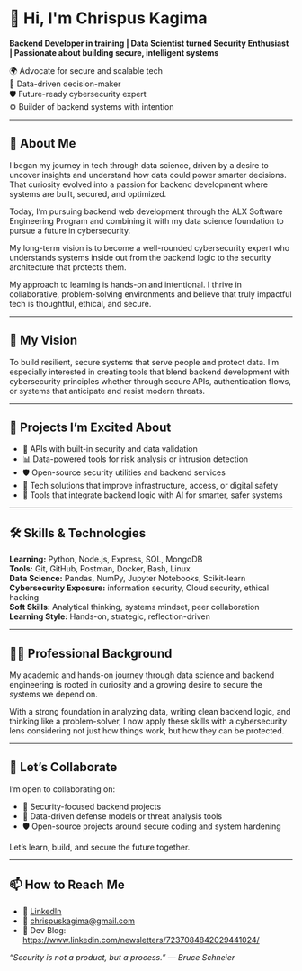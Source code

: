 # 👋 Hi, I'm Chrispus Kagima  
**Backend Developer in training | Data Scientist turned Security Enthusiast | Passionate about building secure, intelligent systems**

🌍 Advocate for secure and scalable tech  
🧠 Data-driven decision-maker  
🛡️ Future-ready cybersecurity expert  
⚙️ Builder of backend systems with intention  

---

## 🧠 About Me

I began my journey in tech through data science, driven by a desire to uncover insights and understand how data could power smarter decisions. That curiosity evolved into a passion for backend development where systems are built, secured, and optimized.  

Today, I’m pursuing backend web development through the ALX Software Engineering Program and combining it with my data science foundation to pursue a future in cybersecurity.

My long-term vision is to become a well-rounded cybersecurity expert who understands systems inside out from the backend logic to the security architecture that protects them.

My approach to learning is hands-on and intentional. I thrive in collaborative, problem-solving environments and believe that truly impactful tech is thoughtful, ethical, and secure.

---

## 🎯 My Vision

To build resilient, secure systems that serve people and protect data. I’m especially interested in creating tools that blend backend development with cybersecurity principles whether through secure APIs, authentication flows, or systems that anticipate and resist modern threats.

---

## 🚀 Projects I’m Excited About

- 🔐 APIs with built-in security and data validation  
- 📊 Data-powered tools for risk analysis or intrusion detection  
- 🛡️ Open-source security utilities and backend services  
- 🏥 Tech solutions that improve infrastructure, access, or digital safety  
- 🤖 Tools that integrate backend logic with AI for smarter, safer systems  

---

## 🛠️ Skills & Technologies

**Learning:** Python, Node.js, Express, SQL, MongoDB  
**Tools:** Git, GitHub, Postman, Docker, Bash, Linux  
**Data Science:** Pandas, NumPy, Jupyter Notebooks, Scikit-learn  
**Cybersecurity Exposure:** information security, Cloud security, ethical hacking  
**Soft Skills:** Analytical thinking, systems mindset, peer collaboration  
**Learning Style:** Hands-on, strategic, reflection-driven  

---

## 🧑‍💼 Professional Background

My academic and hands-on journey through data science and backend engineering is rooted in curiosity and a growing desire to secure the systems we depend on.  

With a strong foundation in analyzing data, writing clean backend logic, and thinking like a problem-solver, I now apply these skills with a cybersecurity lens considering not just how things work, but how they can be protected.

---

## 🤝 Let’s Collaborate

I’m open to collaborating on:

- 🔐 Security-focused backend projects  
- 🧠 Data-driven defense models or threat analysis tools  
- 🛡️ Open-source projects around secure coding and system hardening  

Let’s learn, build, and secure the future together.

---

## 📫 How to Reach Me

- 💼 [LinkedIn](https://www.linkedin.com/in/chrispus-kagima/)  
- 📧 chrispuskagima@gmail.com  
- 📝 Dev Blog: https://www.linkedin.com/newsletters/7237084842029441024/
  
<em>“Security is not a product, but a process.” — Bruce Schneier</em>
  










